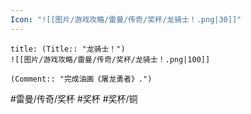 ```yaml
---
Icon: "![[图片/游戏攻略/雷曼/传奇/奖杯/龙骑士！.png|30]]"
---
```

```ad-common-bronze-trophy
title: (Title:: "龙骑士！")
![[图片/游戏攻略/雷曼/传奇/奖杯/龙骑士！.png|100]]

(Comment:: "完成油画《屠龙勇者》.")
```

#雷曼/传奇/奖杯 #奖杯 #奖杯/铜
